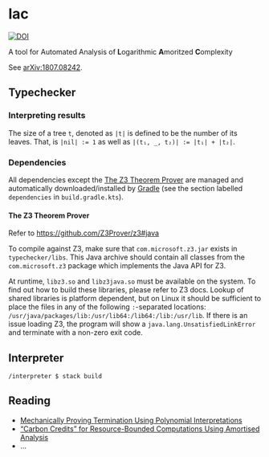 # lac

[![DOI](https://zenodo.org/badge/156873559.svg)](https://zenodo.org/badge/latestdoi/156873559)

A tool for Automated Analysis of **L**ogarithmic **A**moritzed **C**omplexity

See [arXiv:1807.08242](https://arxiv.org/abs/1807.08242).

## Typechecker

### Interpreting results

The size of a tree `t`, denoted as `|t|` is defined to be the number of its leaves. That, is `|nil| := 1` as well as
`|(t₁, _, t₂)| := |t₁| + |t₂|`.

### Dependencies

All dependencies except the [The Z3 Theorem Prover](https://github.com/Z3Prover/z3)
are managed and automatically downloaded/installed by [Gradle](https://gradle.org/)
(see the section labelled `dependencies` in `build.gradle.kts`).

#### The Z3 Theorem Prover

Refer to https://github.com/Z3Prover/z3#java

To compile against Z3, make sure that `com.microsoft.z3.jar` exists in
`typechecker/libs`. This Java archive should contain all classes from the
`com.microsoft.z3` package which implements the Java API for Z3.

At runtime, `libz3.so` and `libz3java.so` must be available on the system.
To find out how to build these libraries, please refer to Z3 docs.
Lookup of shared libraries is platform dependent, but on Linux it
should be sufficient to place the files in any of the following `:`-separated
locations: `/usr/java/packages/lib:/usr/lib64:/lib64:/lib:/usr/lib`.
If there is an issue loading Z3, the program will show a
`java.lang.UnsatisfiedLinkError` and terminate with a non-zero exit code.

## Interpreter

```
/interpreter $ stack build
```

## Reading

 - [Mechanically Proving Termination Using Polynomial Interpretations](https://doi.org/10.1007/s10817-005-9022-x)
 - [“Carbon Credits” for Resource-Bounded Computations Using Amortised Analysis](https://doi.org/10.1007/978-3-642-05089-3_23)
 - ...


